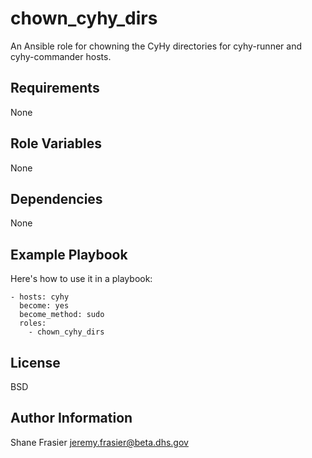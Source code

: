 chown_cyhy_dirs
===============

An Ansible role for chowning the CyHy directories for cyhy-runner and
cyhy-commander hosts.

Requirements
------------

None

Role Variables
--------------

None

Dependencies
------------

None

Example Playbook
----------------

Here's how to use it in a playbook:

    - hosts: cyhy
      become: yes
      become_method: sudo
      roles:
        - chown_cyhy_dirs

License
-------

BSD

Author Information
------------------

Shane Frasier <jeremy.frasier@beta.dhs.gov>
